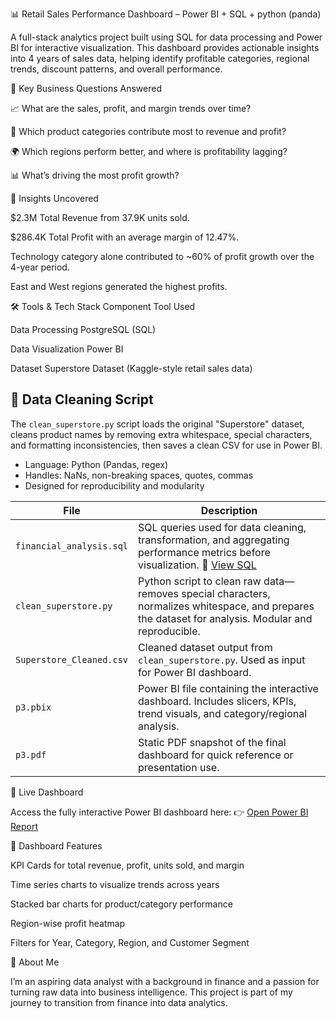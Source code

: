 📊 Retail Sales Performance Dashboard – Power BI + SQL + python (panda)

A full-stack analytics project built using SQL for data processing and Power BI for interactive visualization. This dashboard provides actionable insights into 4 years of sales data, helping identify profitable categories, regional trends, discount patterns, and overall performance.

🧠 Key Business Questions Answered

📈 What are the sales, profit, and margin trends over time?

🧾 Which product categories contribute most to revenue and profit?

🌍 Which regions perform better, and where is profitability lagging?

📊 What’s driving the most profit growth?

🚀 Insights Uncovered

$2.3M Total Revenue from 37.9K units sold.

$286.4K Total Profit with an average margin of 12.47%.

Technology category alone contributed to ~60% of profit growth over the 4-year period.

East and West regions generated the highest profits.

🛠️ Tools & Tech Stack Component	Tool Used

Data Processing	PostgreSQL (SQL)

Data Visualization	Power BI

Dataset	Superstore Dataset (Kaggle-style retail sales data)

## 🔧 Data Cleaning Script

The `clean_superstore.py` script loads the original "Superstore" dataset, cleans product names by removing extra whitespace, special characters, and formatting inconsistencies, then saves a clean CSV for use in Power BI.

- Language: Python (Pandas, regex)
- Handles: NaNs, non-breaking spaces, quotes, commas
- Designed for reproducibility and modularity


| File                     | Description                                                                                                                                           |
| ------------------------ | ----------------------------------------------------------------------------------------------------------------------------------------------------- |
| `financial_analysis.sql` | SQL queries used for data cleaning, transformation, and aggregating performance metrics before visualization. 🔗 [View SQL](./financial_analysis.sql) |
| `clean_superstore.py`    | Python script to clean raw data—removes special characters, normalizes whitespace, and prepares the dataset for analysis. Modular and reproducible.   |
| `Superstore_Cleaned.csv` | Cleaned dataset output from `clean_superstore.py`. Used as input for Power BI dashboard.                                                              |
| `p3.pbix`                | Power BI file containing the interactive dashboard. Includes slicers, KPIs, trend visuals, and category/regional analysis.                            |
| `p3.pdf`                 | Static PDF snapshot of the final dashboard for quick reference or presentation use.                                                                   |


🔗 Live Dashboard

Access the fully interactive Power BI dashboard here:
👉 [Open Power BI Report](https://app.powerbi.com/groups/me/reports/9a1ea984-3200-4827-9905-dca2399fe0ca/cca3bfa911b9dadf3896?experience=power-bi)

🧩 Dashboard Features

KPI Cards for total revenue, profit, units sold, and margin

Time series charts to visualize trends across years

Stacked bar charts for product/category performance

Region-wise profit heatmap

Filters for Year, Category, Region, and Customer Segment

💼 About Me

I’m an aspiring data analyst with a background in finance and a passion for turning raw data into business intelligence. This project is part of my journey to transition from finance into data analytics.
